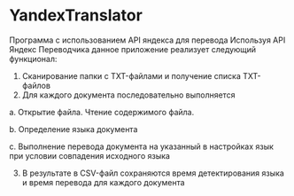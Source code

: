 # YandexTranslator
Программа с использованием API яндекса для перевода
Используя API Яндекс Переводчика данное приложение реализует следующий функционал:

1) Сканирование папки с TXT-файлами и получение списка TXT-файлов
2) Для каждого документа последовательно выполняется

a. Открытие файла. Чтение содержимого файла.

b. Определение языка документа

c. Выполнение перевода документа на указанный в настройках язык при условии совпадения исходного языка

3) В результате в CSV-файл сохраняются время детектирования языка и время перевода для каждого документа
